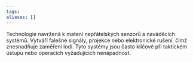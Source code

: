 ```yaml
---
tags: 
aliases: []
---
```


Technologie navržená k matení nepřátelských senzorů a naváděcích systémů. Vytváří falešné signály, projekce nebo elektronické rušení, čímž znesnadňuje zaměření lodi. Tyto systémy jsou často klíčové při taktickém ústupu nebo operacích vyžadujících nenápadnost.